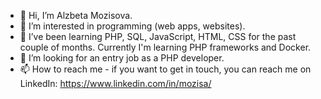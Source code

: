 - 👋 Hi, I’m Alzbeta Mozisova.
- 👀 I’m interested in programming (web apps, websites).
- 🌱 I’ve been learning PHP, SQL, JavaScript, HTML, CSS for the past couple of months. Currently I'm learning PHP frameworks and Docker.
- 💞️ I’m looking for an entry job as a PHP developer.
- 📫 How to reach me - if you want to get in touch, you can reach me on LinkedIn: https://www.linkedin.com/in/mozisa/
